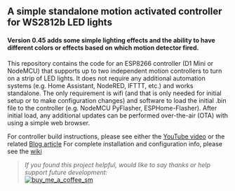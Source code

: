 ## A simple standalone motion activated controller for WS2812b LED lights

#### Version 0.45 adds some simple lighting effects and the ability to have different colors or effects based on which motion detector fired.

This repository contains the code for an ESP8266 controller (D1 Mini or NodeMCU) that supports up to two independent motion controllers to turn on a strip of LED lights.  It does not require any additional automation systems (e.g. Home Assistant, NodeRED, IFTTT, etc.) and works standalone.  The only requirement is wifi (and that is only needed for initial setup or to make configuration changes) and software to load the initial .bin file to the controller (e.g. NodeMCU PyFlasher, ESPHome-Flasher).  After initial load, any additional updates can be performed over-the-air (OTA) with using a simple web browser.

For controller build instructions, please see either the [YouTube video](https://youtu.be/b4s_VEtVWY4) or the related [Blog article](https://resinchemtech.blogspot.com/2021/12/standalone-led-controller.html)
For complete installation and configuration info, please see the [wiki](https://github.com/Resinchem/standalone-led-controller/wiki)

>*If you found this project helpful, would like to say thanks or help support future development:*<br>
>[![buy_me_a_coffee_sm](https://user-images.githubusercontent.com/55962781/159586675-7476e996-a990-4918-8825-aa6812f3ea28.jpg)](https://www.buymeacoffee.com/resinchemtech)
